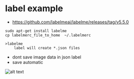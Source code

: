 # label example

* https://github.com/labelmeai/labelme/releases/tag/v5.5.0

```
sudo apt-get install labelme
cp labelmerc_file_to_home  ~/.labelmerc
```



```
>labelme
    label will create *.json files
```

* dont save image data in json label
* save automatic

![alt text](image.png)
